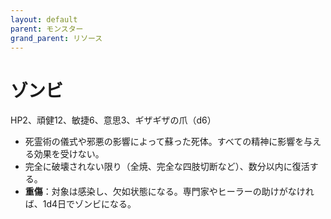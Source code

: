 ```yaml
---
layout: default
parent: モンスター
grand_parent: リソース
---
```


# ゾンビ

HP2、頑健12、敏捷6、意思3、ギザギザの爪（d6）

- 死霊術の儀式や邪悪の影響によって蘇った死体。すべての精神に影響を与える効果を受けない。
- 完全に破壊されない限り（全焼、完全な四肢切断など）、数分以内に復活する。
- **重傷**：対象は感染し、欠如状態になる。専門家やヒーラーの助けがなければ、1d4日でゾンビになる。
